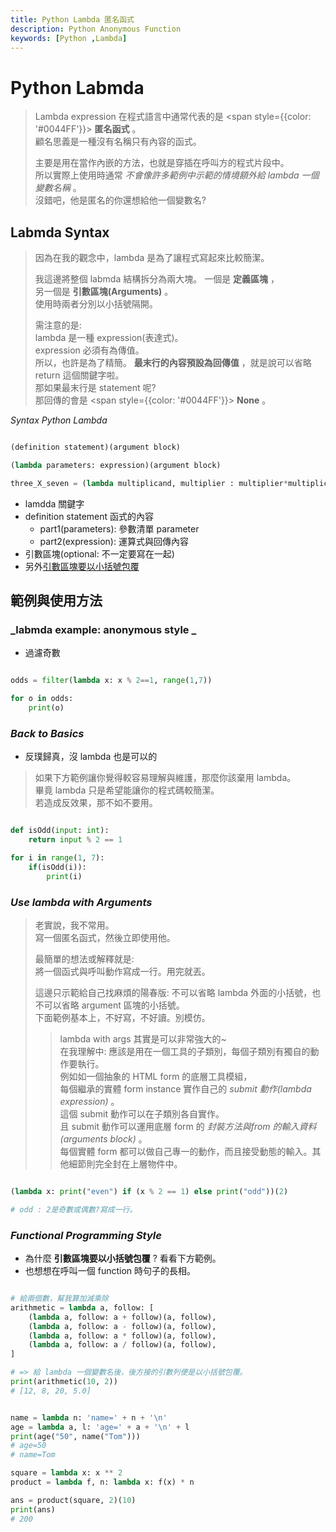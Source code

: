 ```yaml
---
title: Python Lambda 匿名函式
description: Python Anonymous Function
keywords: [Python ,Lambda]
---
```


# Python Labmda

> Lambda expression 在程式語言中通常代表的是 <span style={{color: '#0044FF'}}> __匿名函式__ </span>。  
> 顧名思義是一種沒有名稱只有內容的函式。  
>
> 主要是用在當作內嵌的方法，也就是穿插在呼叫方的程式片段中。  
> 所以實際上使用時通常 _不會像許多範例中示範的情境額外給 lambda 一個變數名稱_ 。  
> 沒錯吧，他是匿名的你還想給他一個變數名?  
  


## Labmda Syntax
> 
> 因為在我的觀念中，lambda 是為了讓程式寫起來比較簡潔。  
> 
> 我這邊將整個 labmda 結構拆分為兩大塊。
> 一個是 __定義區塊__ ，   
> 另一個是 __引數區塊(Arguments)__ 。  
> 使用時兩者分別以小括號隔開。
> 
> 需注意的是:  
> lambda 是一種 expression(表達式)。  
> expression 必須有為傳值。  
> 所以，也許是為了精簡。 __最末行的內容預設為回傳值__ ，就是說可以省略 return 這個關鍵字啦。  
> 那如果最末行是 statement 呢?   
> 那回傳的會是 <span style={{color: '#0044FF'}}> __None__ </span> 。   
> 


_Syntax Python Lambda_

```python

(definition statement)(argument block)

(lambda parameters: expression)(argument block)

three_X_seven = (lambda multiplicand, multiplier : multiplier*multiplicand) (3,7)
```

* lamdda 關鍵字  
* definition statement 函式的內容 
    * part1(parameters): 參數清單 parameter
    * part2(expression): 運算式與回傳內容
* 引數區塊(optional: 不一定要寫在一起)
* 另外[引數區塊要以小括號包覆](#argument_block)
    

## 範例與使用方法

### _labmda example: anonymous style _
* 過濾奇數

```python

odds = filter(lambda x: x % 2==1, range(1,7))

for o in odds:
    print(o)

```

### _Back to Basics_
* 反璞歸真，沒 lambda 也是可以的

> 如果下方範例讓你覺得較容易理解與維護，那麼你該棄用 lambda。   
> 畢竟 lambda 只是希望能讓你的程式碼較簡潔。  
> 若造成反效果，那不如不要用。  


```python

def isOdd(input: int):
    return input % 2 == 1

for i in range(1, 7):
    if(isOdd(i)):
        print(i)

```
 
### _Use lambda with Arguments_ 
> 老實說，我不常用。  
> 寫一個匿名函式，然後立即使用他。  
> 
> 最簡單的想法或解釋就是:   
> 將一個函式與呼叫動作寫成一行。用完就丟。  
> 
> 這邊只示範給自己找麻煩的陽春版:
> 不可以省略 lambda 外面的小括號，也不可以省略 argument 區塊的小括號。  
> 下面範例基本上，不好寫，不好讀。別模仿。  
> 
>> lambda with args 其實是可以非常強大的~  
>> 在我理解中: 應該是用在一個工具的子類別，每個子類別有獨自的動作要執行。  
>> 例如如一個抽象的 HTML form 的底層工具模組，   
>> 每個繼承的實體 form instance 實作自己的 _submit 動作(lambda expression)_ 。  
>> 這個 submit 動作可以在子類別各自實作。  
>> 且 submit 動作可以運用底層 form 的 _封裝方法與from 的輸入資料(arguments block)_ 。  
>> 每個實體 form 都可以做自己專一的動作，而且接受動態的輸入。其他細節則完全封在上層物件中。  
> 
 
```python

(lambda x: print("even") if (x % 2 == 1) else print("odd"))(2)

# odd : 2是奇數或偶數?寫成一行。

```
### _Functional Programming Style_ <span id="argument_block"></span>
* 為什麼 __引數區塊要以小括號包覆__ ? 看看下方範例。
* 也想想在呼叫一個 function 時句子的長相。 

```python

# 給兩個數，幫我算加減乘除
arithmetic = lambda a, follow: [
    (lambda a, follow: a + follow)(a, follow),
    (lambda a, follow: a - follow)(a, follow),
    (lambda a, follow: a * follow)(a, follow),
    (lambda a, follow: a / follow)(a, follow),
]

# => 給 lambda 一個變數名後，後方接的引數列便是以小括號包覆。
print(arithmetic(10, 2))
# [12, 8, 20, 5.0]


name = lambda n: 'name=' + n + '\n'
age = lambda a, l: 'age=' + a + '\n' + l
print(age("50", name("Tom")))
# age=50
# name=Tom

square = lambda x: x ** 2
product = lambda f, n: lambda x: f(x) * n

ans = product(square, 2)(10)
print(ans)
# 200
``` 

 
 
 
